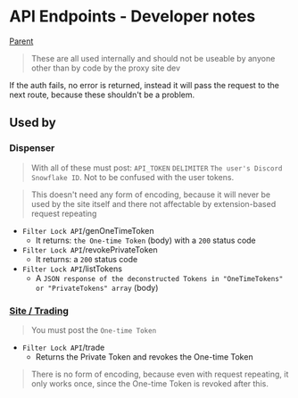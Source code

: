 # API Endpoints - Developer notes

[Parent](./Index.md)

> These are all used internally and should not be useable by anyone other than by code by the proxy site dev

If the auth fails, no error is returned, instead it will pass the request to the next route, because these shouldn't be a problem.

## Used by

### Dispenser

> With all of these must post: `API_TOKEN` `DELIMITER` `The user's Discord Snowflake ID`. Not to be confused with the user tokens.

> This doesn't need any form of encoding, because it will never be used by the site itself and there not affectable by extension-based request repeating

- `Filter Lock API`/genOneTimeToken
  - It returns: `the One-time Token` (body) with a `200` status code
- `Filter Lock API`/revokePrivateToken
  - It returns: a `200` status code
- `Filter Lock API`/listTokens
  - A `JSON response of the deconstructed Tokens in "OneTimeTokens" or "PrivateTokens" array` (body)

### [Site / Trading](https://hedge.soundar.eu.org/s/1J_rfGDAb#When-using-the-One-time-Token)

> You must post the `One-time Token`

- `Filter Lock API`/trade
  - Returns the Private Token and revokes the One-time Token

> There is no form of encoding, because even with request repeating, it only works once, since the One-time Token is revoked after this.
